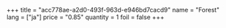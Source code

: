 +++
title = "acc778ae-a2d0-493f-963d-e946bd7cacd9"
name = "Forest"
lang = ["ja"]
price = "0.85"
quantity = 1
foil = false
+++
